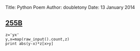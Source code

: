 Title: Python Poem
Author: doubletony
Date: 13 January 2014


## [255B](http://codeforces.com/problemset/problem/255/B)

	z='yx'
	y,x=map(raw_input().count,z)
	print abs(y-x)*z[x>y]

